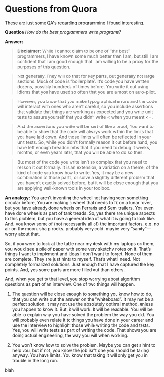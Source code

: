 # Questions from Quora 

These are just some QA's regarding programming I found interesting.

**Question**
*How do the best programmers write programs?*


**Answers**
> **Disclaimer:** While I cannot claim to be one of “the best” programmers, I have known some much better than I am, but still I am confident that I am good enough that I am willing to be a proxy for the purposes of this question.

> Not generally. They will do that for key parts, but generally not large sections. Much of code is “boilerplate”. It’s code you have written dozens, possibly hundreds of times before. You write it out using idioms that you have used so often that you are almost on auto-pilot.

> However, you know that you make typographical errors and the code will interact with ones who aren’t careful, so you include assertions that validate that things are working as expected and you write unit tests to assure yourself that you didn’t write < when you meant <=.

> And the assertions you write will be sort of like a proof, You want to be able to show that the code will always work within the limits that you have laid down. And those limits will often be reflected in your unit tests. So, while you didn’t formally reason it out before hand, you have left enough breadcrumbs that if you need to debug it weeks, months, or even years later, that you will be able to do so then.

> But most of the code you write isn’t so complex that you need to reason it out formally. It is an extension, a variation on a theme, of the kind of code you know how to write. Yes, it may be a new combination of those parts, or solve a slightly different problem that you haven’t exactly solved before, but it will be close enough that you are applying well-known tools in your toolbox.

**An analogy:** You aren’t inventing the wheel not having seen something circular before, You are making a wheel that needs to fit on a lunar rover, but you have already done wheels on Ferraris and Semi trailers. You even have done wheels as part of tank treads. So, yes there are unique aspects to this problem, but you have a general idea of what it is going to look like. And, you know some of (not necessarily all of) the important factors, e.g. no air on the moon. sharp rocks. probably very cold. maybe very “sandy”—worry about that.

So, if you were to look at the table near my desk with my laptops on them, you would see a pile of paper with some very sketchy notes on it. That’s things I want to implement and ideas I don’t want to forget. None of them are complete. They are just hints to myself. That’s what I need. Not completely formalized solutions. Just enough that I have captured the key points. And, yes some parts are more filled out than others.

And, when you get to that level, you stop worrying about algorithm questions as part of an interview. One of two things will happen.

1. The question will be close enough to something you know how to do, that you can write out the answer on the “whiteboard”. It may not be a perfect solution. It may not use the absolutely optimal method, unless you happen to know it. But, it will work. It will be readable. You will be able to explain why you have solved the problem the way you did. You will probably even relate it to things you have done in your career and use the interview to highlight those while writing the code and tests. Yes, you will write tests as part of writing the code. That shows you are doing actual engineering, the way you will when working.

2. You won’t know how to solve the problem. Maybe you can get a hint to help you, but if not, you know the job isn’t one you should be taking anyway. You have limits. You know that faking it will only get you in trouble in the long run. 



blah






